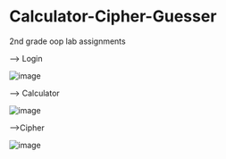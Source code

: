 # Calculator-Cipher-Guesser
2nd grade oop lab assignments

--> Login 


![image](https://user-images.githubusercontent.com/81562942/175336088-3e78d92a-b858-414e-ae58-99ca9a2aed29.png)



--> Calculator

![image](https://user-images.githubusercontent.com/81562942/175336287-39e04c5b-73ad-48d3-a0dc-b7ee6854f57f.png)



-->Cipher

![image](https://user-images.githubusercontent.com/81562942/175336473-77089be7-be84-4dc7-8cea-6724b07d856e.png)




